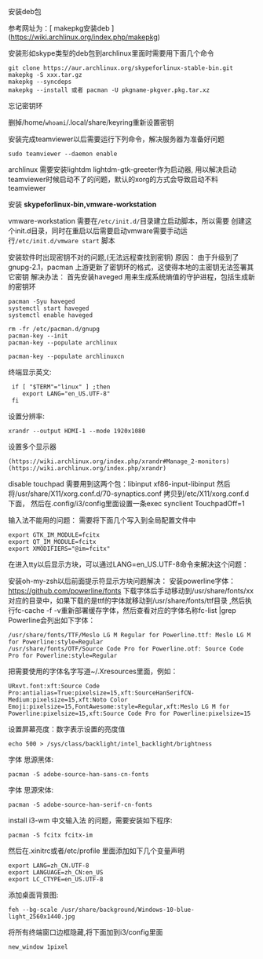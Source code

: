 

安装deb包

参考网址为：[ makepkg安装deb ] (https://wiki.archlinux.org/index.php/makepkg)

安装形如skype类型的deb包到archlinux里面时需要用下面几个命令
```
git clone https://aur.archlinux.org/skypeforlinux-stable-bin.git
makepkg -S xxx.tar.gz
makepkg --syncdeps
makepkg --install 或者 pacman -U pkgname-pkgver.pkg.tar.xz
```

忘记密钥环

删掉/home/`whoami`/.local/share/keyring重新设置密钥


安装完成teamviewer以后需要运行下列命令，解决服务器为准备好问题
```
sudo teamviewer --daemon enable
```
archlinux 需要安装lightdm lightdm-gtk-greeter作为启动器,
用以解决启动teamviewer时候启动不了的问题，默认的xorg的方式会导致启动不料teamviewer

安装 **skypeforlinux-bin,vmware-workstation**

vmware-workstation 需要在```/etc/init.d/```目录建立启动脚本，所以需要
创建这个init.d目录，同时在重启以后需要启动vmware需要手动运行```/etc/init.d/vmware start```
脚本

安装软件时出现密钥不对的问题,(无法远程查找到密钥)
原因：
由于升级到了 gnupg-2.1，pacman 上游更新了密钥环的格式，这使得本地的主密钥无法签署其它密钥
解决办法：
首先安装haveged 用来生成系统熵值的守护进程，包括生成新的密钥环

```
pacman -Syu haveged
systemctl start haveged
systemctl enable haveged

rm -fr /etc/pacman.d/gnupg
pacman-key --init
pacman-key --populate archlinux

pacman-key --populate archlinuxcn

```
终端显示英文:

```
 if [ "$TERM"="linux" ] ;then
    export LANG="en_US.UTF-8" 
 fi                          
```

设置分辨率:
```
xrandr --output HDMI-1 --mode 1920x1080
```
设置多个显示器
```
(https://wiki.archlinux.org/index.php/xrandr#Manage_2-monitors)
(https://wiki.archlinux.org/index.php/xrandr)
```

disable touchpad
需要用到这两个包：libinput xf86-input-libinput
然后将/usr/share/X11/xorg.conf.d/70-synaptics.conf 拷贝到/etc/X11/xorg.conf.d下面，
然后在.config/i3/config里面设置一条exec synclient TouchpadOff=1

输入法不能用的问题：
需要将下面几个写入到全局配置文件中
```
export GTK_IM_MODULE=fcitx
export QT_IM_MODULE=fcitx
export XMODIFIERS="@im=fcitx"
```
在进入tty以后显示方块，可以通过LANG=en_US.UTF-8命令来解决这个问题：

安装oh-my-zsh以后前面提示符显示方块问题解决：
安装powerline字体：https://github.com/powerline/fonts
下载字体后手动移动到/usr/share/fonts/xx 对应的目录中，如果下载的是ttf的字体就移动到/usr/share/fonts/ttf目录
,然后执行fc-cache -f -v重新部署缓存字体，然后查看对应的字体名称fc-list |grep Powerline会列出如下字体：
```
/usr/share/fonts/TTF/Meslo LG M Regular for Powerline.ttf: Meslo LG M for Powerline:style=Regular
/usr/share/fonts/OTF/Source Code Pro for Powerline.otf: Source Code Pro for Powerline:style=Regular
```
把需要使用的字体名字写道~/.Xresources里面，例如：
```
URxvt.font:xft:Source Code Pro:antialias=True:pixelsize=15,xft:SourceHanSerifCN-Medium:pixelsize=15,xft:Noto Color Emoji:pixelsize=15,FontAwesome:style=Regular,xft:Meslo LG M for Powerline:pixelsize=15,xft:Source Code Pro for Powerline:pixelsize=15

```
设置屏幕亮度：数字表示设置的亮度值
```
echo 500 > /sys/class/backlight/intel_backlight/brightness
```

字体 思源黑体:
```
pacman -S adobe-source-han-sans-cn-fonts
```
字体 思源宋体:
```
pacman -S adobe-source-han-serif-cn-fonts
```

install i3-wm
中文输入法 的问题，需要安装如下程序:
```
pacman -S fcitx fcitx-im 
```
然后在.xinitrc或者/etc/profile 里面添加如下几个变量声明
```
export LANG=zh_CN.UTF-8
export LANGUAGE=zh_CN:en_US
export LC_CTYPE=en_US.UTF-8
```

添加桌面背景图:
```
feh --bg-scale /usr/share/background/Windows-10-blue-light_2560x1440.jpg
```

将所有终端窗口边框隐藏,将下面加到i3/config里面
```
new_window 1pixel
```


